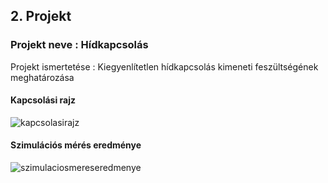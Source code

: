 ## 2. Projekt
### Projekt neve : Hídkapcsolás
Projekt ismertetése : Kiegyenlítetlen hídkapcsolás kimeneti feszültségének meghatározása
#### Kapcsolási rajz
![kapcsolasirajz](OroszSzabolcs_PR-1.1.PNG "kapcsolási rajz")
#### Szimulációs mérés eredménye
![szimulaciosmereseredmenye](OroszSzabolcs_PR-1.2.PNG "szimulációs mérés eredménye")

